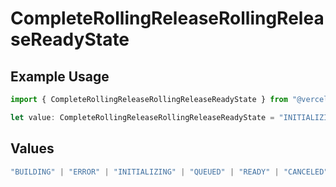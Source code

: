 # CompleteRollingReleaseRollingReleaseReadyState

## Example Usage

```typescript
import { CompleteRollingReleaseRollingReleaseReadyState } from "@vercel/sdk/models/completerollingreleaseop.js";

let value: CompleteRollingReleaseRollingReleaseReadyState = "INITIALIZING";
```

## Values

```typescript
"BUILDING" | "ERROR" | "INITIALIZING" | "QUEUED" | "READY" | "CANCELED"
```